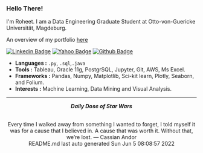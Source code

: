 
### Hello There!

I'm Roheet. I am a Data Engineering Graduate Student at Otto-von-Guericke Universität, Magdeburg.

An overview of my portfolio [here](https://roheetnarayanan.in)

[![Linkedin Badge](https://img.shields.io/badge/-linkedin-blue?style=flat-square&logo=Linkedin&logoColor=white&link=https://www.linkedin.com/in/roheetnarayanan//)](https://www.linkedin.com/in/roheetnarayanan/)
[![Yahoo Badge](https://img.shields.io/badge/-Mail-6001D2?style=flat-square&logo=Yahoo&logoColor=white&link=mailto:roheetn@yahoo.com)](mailto:roheetn@yahoo.com)
[![Github Badge](https://img.shields.io/badge/-Github-232323?style=flat-square&logo=Github&logoColor=white&link=https://github.com/roheetnarayanan)](https://github.com/roheetnarayanan)


-  **Languages :**  `.py`, `.sql`,`.java`
-  **Tools :**  Tableau, Oracle 11g, PostgrSQL, Jupyter, Git, AWS, Ms Excel.
-  **Frameworks :**  Pandas, Numpy, Matplotlib, Sci-kit learn, Plotly, Seaborn, and Folium.  
-  **Interests :**   Machine Learning, Data Mining and Visual Analysis.


<hr>
<div align="center">
<p> <em><Strong>Daily Dose of Star Wars</Strong></em></p><br>
Every time I walked away from something I wanted to forget, I told myself it was for a cause that I believed in. A cause that was worth it. Without that, we’re lost. — Cassian Andor <br>
README.md last auto generated Sun Jun  5 08:08:57 2022<br>
</div>
